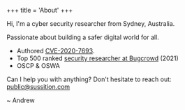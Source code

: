 +++
title = 'About'
+++

Hi, I'm a cyber security researcher from Sydney, Australia.

Passionate about building a safer digital world for all.

- Authored [CVE-2020-7693](https://nvd.nist.gov/vuln/detail/CVE-2020-7693).
- Top 500 ranked [security researcher at Bugcrowd](https://bugcrowd.com/sussition) (2021)
- OSCP & OSWA

Can I help you with anything? Don't hesitate to reach out: [public@sussition.com](mailto:public@sussition.com)

~ Andrew